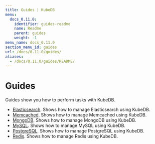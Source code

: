 ```yaml
---
title: Guides | KubeDB
menu:
  docs_0.11.0:
    identifier: guides-readme
    name: Readme
    parent: guides
    weight: -1
menu_name: docs_0.11.0
section_menu_id: guides
url: /docs/0.11.0/guides/
aliases:
  - /docs/0.11.0/guides/README/
---
```


# Guides

Guides show you how to perform tasks with KubeDB.

- [Elasticsearch](/docs/guides/elasticsearch/README.md). Shows how to manage Elasticsearch using KubeDB.
- [Memcached](/docs/guides/memcached/README.md). Shows how to manage Memcached using KubeDB.
- [MongoDB](/docs/guides/mongodb/README.md). Shows how to manage MongoDB using KubeDB.
- [MySQL](/docs/guides/mysql/README.md). Shows how to manage MySQL using KubeDB.
- [PostgreSQL](/docs/guides/postgres/README.md). Shows how to manage PostgreSQL using KubeDB.
- [Redis](/docs/guides/redis/README.md). Shows how to manage Redis using KubeDB.
